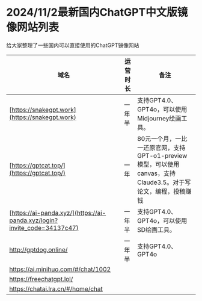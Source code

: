 # 2024/11/2最新国内ChatGPT中文版镜像网站列表
给大家整理了一些国内可以直接使用的ChatGPT镜像网站


|  域名   | 运营时长  | 备注  |
|  ----  | ----  | ----  |
| [https://snakegpt.work](https://snakegpt.work)  | 一年半 | 支持GPT4.0、GPT4o，可以使用Midjourney绘画工具。 |
| [https://gptcat.top/](https://gptcat.top/)  | 一年 | 80元一个月，一比一还原官网，支持GPT-o1-preview模型，可以使用canvas，支持Claude3.5。对于写论文，编程，投稿赚钱 |
| [https://ai-panda.xyz/](https://ai-panda.xyz/login?invite_code=34137c47) | 一年半 | 支持GPT4.0、GPT4o，可以使用SD绘画工具。 |
| http://gptdog.online/  | 一年半 | 支持GPT4.0、GPT4o |
| https://ai.minihuo.com/#/chat/1002  |  |  |
| https://freechatgpt.lol/  |  | |
| https://chatai.lra.cn/#/home/chat  |  |  |
